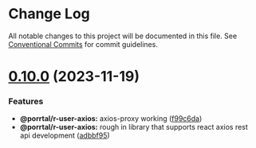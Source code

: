 # Change Log

All notable changes to this project will be documented in this file.
See [Conventional Commits](https://conventionalcommits.org) for commit guidelines.

# [0.10.0](https://github.com/comcast-porrtal/porrtal/compare/v0.9.6...v0.10.0) (2023-11-19)

### Features

- **@porrtal/r-user-axios:** axios-proxy working ([f99c6da](https://github.com/comcast-porrtal/porrtal/commit/f99c6da75beca89b0e6cd393699b27802fc48013))
- **@porrtal/r-user-axios:** rough in library that supports react axios rest api development ([adbbf95](https://github.com/comcast-porrtal/porrtal/commit/adbbf956464d6f411a777a505e81b7a90ee46814))
